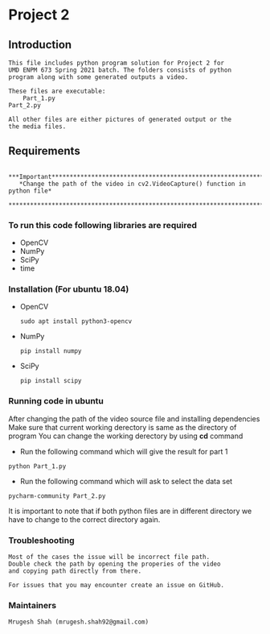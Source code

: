 # Project 2 #

## Introduction 
  	This file includes python program solution for Project 2 for
	UMD ENPM 673 Spring 2021 batch. The folders consists of python
	program along with some generated outputs a video. 
	
	These files are executable:
		Part_1.py
    Part_2.py

	All other files are either pictures of generated output or the
	the media files.
  
## Requirements
       ***Important****************************************************************
       *Change the path of the video in cv2.VideoCapture() function in python file*
       ****************************************************************************
       
### To run this code following libraries are required
* OpenCV  
* NumPy
* SciPy
* time

### Installation (For ubuntu 18.04) ###
* OpenCV
	````
	sudo apt install python3-opencv
	````
* NumPy
	````
	pip install numpy
	````
 * SciPy
	````
 	pip install scipy
  	````
	
### Running code in ubuntu
After changing the path of the video source file and installing dependencies
Make sure that current working derectory is same as the directory of program
You can change the working derectory by using **cd** command
* Run the following command which will give the result for part 1
````
python Part_1.py
````
* Run the following command which will ask to select the data set
````
pycharm-community Part_2.py 

````

It is important to note that if both python files are in different directory
we have to change to the correct directory again.


### Troubleshooting ###
	Most of the cases the issue will be incorrect file path.
	Double check the path by opening the properies of the video
	and copying path directly from there.

	For issues that you may encounter create an issue on GitHub.
  
### Maintainers ###
	Mrugesh Shah (mrugesh.shah92@gmail.com)
